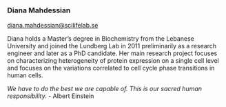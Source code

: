 ### Diana Mahdessian
diana.mahdessian@scilifelab.se

Diana holds a Master’s degree in Biochemistry from the Lebanese University and joined the Lundberg Lab in 2011 preliminarily as a research engineer and later as a PhD candidate. Her main research project focuses on characterizing heterogeneity of protein expression on a single cell level and focuses on the variations correlated to cell cycle phase transitions in human cells.

*We have to do the best we are capable of. This is our sacred human responsibility.* - Albert Einstein
